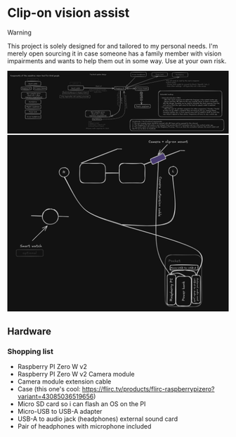 # Clip-on vision assist

> [!WARNING]
> This project is solely designed for and tailored to my personal needs. I'm merely open sourcing it in case someone has a family member with vision impairments
> and wants to help them out in some way.
> Use at your own risk.

![Top-level system design](./docs/top-level-system-design.png)
![Rough wireframe of the contraption](./docs/rough-wireframe-of-the-contraption.png)

## Hardware

### Shopping list

- Raspberry PI Zero W v2
- Raspberry PI Zero W v2 Camera module
- Camera module extension cable
- Case (this one's cool: https://flirc.tv/products/flirc-raspberrypizero?variant=43085036519656)
- Micro SD card so i can flash an OS on the PI
- Micro-USB to USB-A adapter
- USB-A to audio jack (headphones) external sound card
- Pair of headphones with microphone included
